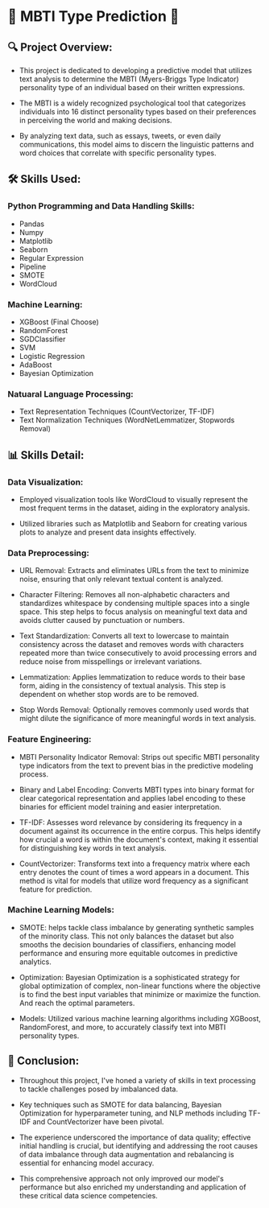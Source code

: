 # 🧠 MBTI Type Prediction 🧩

## 🔍 Project Overview:
* This project is dedicated to developing a predictive model that utilizes text analysis to determine the MBTI (Myers-Briggs Type Indicator) personality type of an individual based on their written expressions.
  
* The MBTI is a widely recognized psychological tool that categorizes individuals into 16 distinct personality types based on their preferences in perceiving the world and making decisions.
  
* By analyzing text data, such as essays, tweets, or even daily communications, this model aims to discern the linguistic patterns and word choices that correlate with specific personality types.

## 🛠️ Skills Used:
### Python Programming and Data Handling Skills:
* Pandas
* Numpy
* Matplotlib
* Seaborn
* Regular Expression
* Pipeline
* SMOTE
* WordCloud
### Machine Learning:
* XGBoost (Final Choose)
* RandomForest
* SGDClassifier
* SVM
* Logistic Regression
* AdaBoost
* Bayesian Optimization
### Natuaral Language Processing:
* Text Representation Techniques (CountVectorizer, TF-IDF)
* Text Normalization Techniques (WordNetLemmatizer, Stopwords Removal)
  
## 📊 Skills Detail:
### Data Visualization:
* Employed visualization tools like WordCloud to visually represent the most frequent terms in the dataset, aiding in the exploratory analysis.
  
* Utilized libraries such as Matplotlib and Seaborn for creating various plots to analyze and present data insights effectively.
### Data Preprocessing:
* URL Removal: Extracts and eliminates URLs from the text to minimize noise, ensuring that only relevant textual content is analyzed.
  
* Character Filtering: Removes all non-alphabetic characters and standardizes whitespace by condensing multiple spaces into a single space. This step helps to focus analysis on meaningful text data and avoids clutter caused by punctuation or numbers.
  
* Text Standardization: Converts all text to lowercase to maintain consistency across the dataset and removes words with characters repeated more than twice consecutively to avoid processing errors and reduce noise from misspellings or irrelevant variations.
  
* Lemmatization: Applies lemmatization to reduce words to their base form, aiding in the consistency of textual analysis. This step is dependent on whether stop words are to be removed.
  
* Stop Words Removal: Optionally removes commonly used words that might dilute the significance of more meaningful words in text analysis.
  
### Feature Engineering:
* MBTI Personality Indicator Removal: Strips out specific MBTI personality type indicators from the text to prevent bias in the predictive modeling process.
  
* Binary and Label Encoding: Converts MBTI types into binary format for clear categorical representation and applies label encoding to these binaries for efficient model training and easier interpretation.

* TF-IDF: Assesses word relevance by considering its frequency in a document against its occurrence in the entire corpus. This helps identify how crucial a word is within the document's context, making it essential for distinguishing key words in text analysis.

* CountVectorizer: Transforms text into a frequency matrix where each entry denotes the count of times a word appears in a document. This method is vital for models that utilize word frequency as a significant feature for prediction.

### Machine Learning Models:
* SMOTE: helps tackle class imbalance by generating synthetic samples of the minority class. This not only balances the dataset but also smooths the decision boundaries of classifiers, enhancing model performance and ensuring more equitable outcomes in predictive analytics.

* Optimization: Bayesian Optimization is a sophisticated strategy for global optimization of complex, non-linear functions where the objective is to find the best input variables that minimize or maximize the function. And reach the optimal parameters.

* Models: Utilized various machine learning algorithms including XGBoost, RandomForest, and more, to accurately classify text into MBTI personality types. 

## 🎯 Conclusion:
* Throughout this project, I've honed a variety of skills in text processing to tackle challenges posed by imbalanced data. 

* Key techniques such as SMOTE for data balancing, Bayesian Optimization for hyperparameter tuning, and NLP methods including TF-IDF and CountVectorizer have been pivotal. 

* The experience underscored the importance of data quality; effective initial handling is crucial, but identifying and addressing the root causes of data imbalance through data augmentation and rebalancing is essential for enhancing model accuracy. 

* This comprehensive approach not only improved our model's performance but also enriched my understanding and application of these critical data science competencies.





